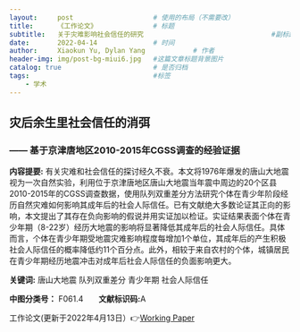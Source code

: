 ```yaml
---
layout:     post   				    # 使用的布局（不需要改）
title:      《工作论文》				# 标题 
subtitle:   关于灾难影响社会信任的研究                                #副标题
date:       2022-04-14				# 时间
author:     Xiaokun Yu, Dylan Yang 	          # 作者
header-img: img/post-bg-miui6.jpg 	#这篇文章标题背景图片
catalog: true 						# 是否归档
tags:								#标签
    - 学术
---
```


## 灾后余生里社会信任的消弭
### —— 基于京津唐地区2010-2015年CGSS调查的经验证据


<strong>内容提要:</strong> 有关灾难和社会信任的探讨经久不衰。本文将1976年爆发的唐山大地震视为一次自然实验，利用位于京津唐地区唐山大地震当年震中周边的20个区县2010-2015年的CGSS调查数据，使用队列双重差分方法研究个体在青少年阶段经历自然灾难如何影响其成年后的社会人际信任。已有文献绝大多数论证其正向的影响，本文提出了其存在负向影响的假说并用实证加以检证。实证结果表面个体在青少年期（8-22岁）经历大地震的影响将显著降低其成年后的社会人际信任。具体而言，个体在青少年期受地震灾难影响程度每增加1个单位，其成年后的产生积极社会人际信任的概率降低约11个百分点。此外，相较于来自农村的个体，城镇居民在青少年期经历地震冲击对成年后社会人际信任的负面影响更大。

<strong>关键词:</strong> 唐山大地震   队列双重差分   青少年期   社会人际信任

<strong>中图分类号：</strong> F061.4  &nbsp;  &nbsp;  &nbsp; <strong>文献标识码:</strong>A

工作论文(更新于2022年4月13日）👉[Working Paper](https://pan.baidu.com/s/1xm7YtQZRDfcYjdwvN_JjXQ?pwd=9edw)

